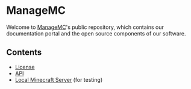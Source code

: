 # ManageMC

Welcome to [ManageMC](https://managemc.com/)'s public repository, which contains our documentation portal and the open source components of our software.

## Contents

- [License](LICENSE)
- [API](api/API.md)
- [Local Minecraft Server](local_minecraft_server/LOCAL-SERVER.md) (for testing)
